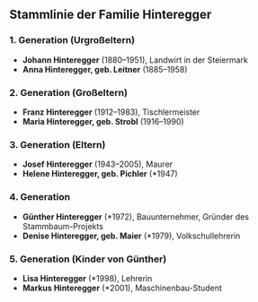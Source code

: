 ## Stammlinie der Familie Hinteregger

### 1. Generation (Urgroßeltern)
- **Johann Hinteregger** (1880–1951), Landwirt in der Steiermark  
- **Anna Hinteregger, geb. Leitner** (1885–1958)  

### 2. Generation (Großeltern)  
- **Franz Hinteregger** (1912–1983), Tischlermeister  
- **Maria Hinteregger, geb. Strobl** (1916–1990)  

### 3. Generation (Eltern)  
- **Josef Hinteregger** (1943–2005), Maurer  
- **Helene Hinteregger, geb. Pichler** (*1947)  

### 4. Generation  
- **Günther Hinteregger** (*1972), Bauunternehmer, Gründer des Stammbaum-Projekts
- **Denise Hinteregger, geb. Maier** (*1979), Volkschullehrerin  

### 5. Generation (Kinder von Günther)  
- **Lisa Hinteregger** (*1998), Lehrerin  
- **Markus Hinteregger** (*2001), Maschinenbau-Student  
